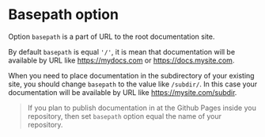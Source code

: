 # Basepath option

Option `basepath` is a part of URL to the root documentation site. 

By default `basepath` is equal `'/'`, it is mean that documentation will be available by URL like https://mydocs.com or https://docs.mysite.com. 

When you need to place documentation in the subdirectory of your existing site, you should change `basepath` to the value like `/subdir/`. In this case your documentation will be available by URL like https://mysite.com/subdir.

> If you plan to publish documentation in at the Github Pages inside you repository, then set `basepath` option equal the name of your repository.